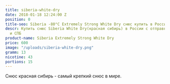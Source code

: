 ```yaml
---
title: siberia-white-dry
date: 2018-01-18 12:24:00 Z
position: 0
title-seo: Siberia -80°C Extremely Strong White Dry снюс купить в России
descr: Купить снюс Siberia White Dry(красная сибирь) в России с отправкой в Москву
  и СПБ
product-name: Siberia Extremely Strong White Dry
price: 600
image: "/uploads/siberia-white-dry.png"
gramm: 13
nicotine: 43
portions: 15
---
```


Снюс красная сибирь - самый крепкий снюс в мире.
